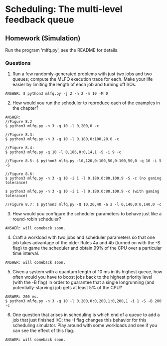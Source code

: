 # Scheduling: The multi-level feedback queue 

## Homework (Simulation)

Run the program 'mlfq.py', see the README for details.

### Questions 

1. Run a few randomly-generated problems with just two jobs and
two queues; compute the MLFQ execution trace for each. Make
your life easier by limiting the length of each job and turning off
I/Os.

``` 
ANSWER: $ python3 mlfq.py -j 2 -n 2 -m 10 -M 0  
```

2. How would you run the scheduler to reproduce each of the examples in the chapter?
``` 
ANSWER: 
//Figure 8.2
$ python3 mlfq.py -n 3 -q 10 -l 0,200,0 -c 

//Figure 8.3: 
$ python3 mlfq.py -n 3 -q 10 -l 0,180,0:100,20,0 -c

//Figure 8.4: 
$ python3 mlfq.py -q 10 -l 0,186,0:0,14,1 -S -i 9 -c

//Figure 8.5: $ python3 mlfq.py -l0,120,0:100,50,0:100,50,0 -q 10 -i 5 -S 

//Figure 8.6: 
$ python3 mlfq.py -n 3 -q 10 -i 1 -l 0,180,0:80,100,9 -S -c (no gaming tolerance)

$ python3 mlfq.py -n 3 -q 10 -i 1 -l 0,180,0:80,100,9 -c (with gaming tolerance)

//Figure 8.7: $ python3 mlfq.py -Q 10,20,40 -a 2 -l 0,140,0:0,140,0 -c
``` 

3. How would you configure the scheduler parameters to behave just
like a round-robin scheduler?
``` 
ANSWER: will comeback soon. 
``` 

4. Craft a workload with two jobs and scheduler parameters so that
one job takes advantage of the older Rules 4a and 4b (turned on
with the -S flag) to game the scheduler and obtain 99% of the CPU
over a particular time interval.
``` 
ANSWER: will comeback soon. 
``` 

5. Given a system with a quantum length of 10 ms in its highest queue,
how often would you have to boost jobs back to the highest priority
level (with the -B flag) in order to guarantee that a single longrunning (and potentially-starving) job gets at least 5% of the CPU?
```
ANSWER: 200 ms.
$ python3 mlfq.py -n 3 -q 10 -l 0,200,0:0,200,1:0,200,1 -i 1 -S -B 200 -c
```

6. One question that arises in scheduling is which end of a queue to
add a job that just finished I/O; the -I flag changes this behavior
for this scheduling simulator. Play around with some workloads
and see if you can see the effect of this flag.
``` 
ANSWER: will comeback soon. 
```   